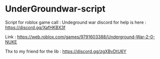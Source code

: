 # UnderGroundwar-script
Script for roblox game call : Undeground war 
discord for help is here : https://discord.gg/XafHKBX3f

Link : https://web.roblox.com/games/9791603388/Underground-War-2-0-NUKE

Thx to my friend for the lib : https://discord.gg/zgXBvDtU6Y
